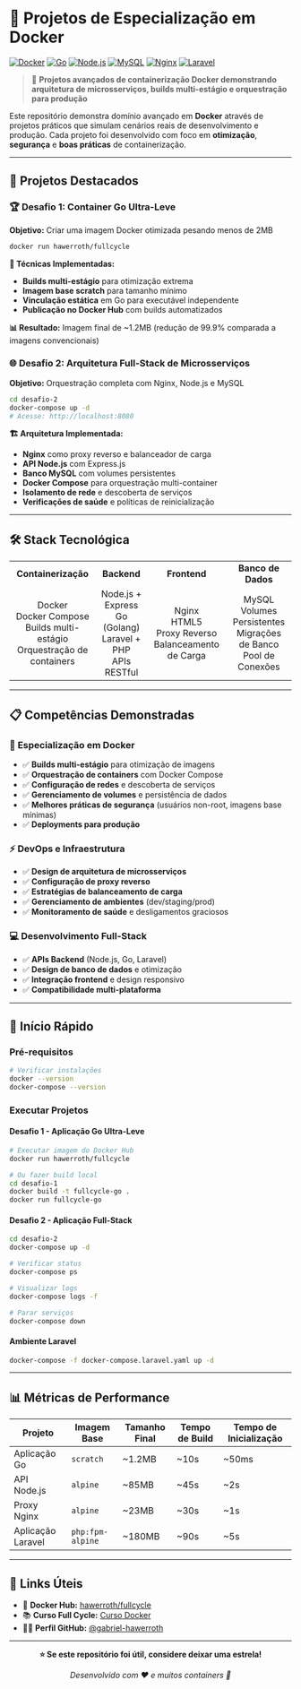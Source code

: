 # 🐳 Projetos de Especialização em Docker

[![Docker](https://img.shields.io/badge/Docker-2496ED?style=for-the-badge&logo=docker&logoColor=white)](https://www.docker.com/)
[![Go](https://img.shields.io/badge/Go-00ADD8?style=for-the-badge&logo=go&logoColor=white)](https://golang.org/)
[![Node.js](https://img.shields.io/badge/Node.js-43853D?style=for-the-badge&logo=node.js&logoColor=white)](https://nodejs.org/)
[![MySQL](https://img.shields.io/badge/MySQL-4479A1?style=for-the-badge&logo=mysql&logoColor=white)](https://www.mysql.com/)
[![Nginx](https://img.shields.io/badge/Nginx-009639?style=for-the-badge&logo=nginx&logoColor=white)](https://nginx.org/)
[![Laravel](https://img.shields.io/badge/Laravel-FF2D20?style=for-the-badge&logo=laravel&logoColor=white)](https://laravel.com/)

> 🎯 **Projetos avançados de containerização Docker demonstrando arquitetura de microsserviços, builds multi-estágio e orquestração para produção**

Este repositório demonstra domínio avançado em **Docker** através de projetos práticos que simulam cenários reais de desenvolvimento e produção. Cada projeto foi desenvolvido com foco em **otimização**, **segurança** e **boas práticas** de containerização.

---

## 🚀 Projetos Destacados

### 🏆 Desafio 1: Container Go Ultra-Leve
**Objetivo:** Criar uma imagem Docker otimizada pesando menos de 2MB

```bash
docker run hawerroth/fullcycle
```

**🔧 Técnicas Implementadas:**
- **Builds multi-estágio** para otimização extrema
- **Imagem base scratch** para tamanho mínimo
- **Vinculação estática** em Go para executável independente
- **Publicação no Docker Hub** com builds automatizados

**📊 Resultado:** Imagem final de ~1.2MB (redução de 99.9% comparada a imagens convencionais)

### 🌐 Desafio 2: Arquitetura Full-Stack de Microsserviços
**Objetivo:** Orquestração completa com Nginx, Node.js e MySQL

```bash
cd desafio-2
docker-compose up -d
# Acesse: http://localhost:8080
```

**🏗️ Arquitetura Implementada:**
- **Nginx** como proxy reverso e balanceador de carga
- **API Node.js** com Express.js
- **Banco MySQL** com volumes persistentes
- **Docker Compose** para orquestração multi-container
- **Isolamento de rede** e descoberta de serviços
- **Verificações de saúde** e políticas de reinicialização

---

## 🛠️ Stack Tecnológica

<table>
<tr>
<td align="center"><strong>Containerização</strong></td>
<td align="center"><strong>Backend</strong></td>
<td align="center"><strong>Frontend</strong></td>
<td align="center"><strong>Banco de Dados</strong></td>
</tr>
<tr>
<td align="center">
  Docker<br>
  Docker Compose<br>
  Builds multi-estágio<br>
  Orquestração de containers
</td>
<td align="center">
  Node.js + Express<br>
  Go (Golang)<br>
  Laravel + PHP<br>
  APIs RESTful
</td>
<td align="center">
  Nginx<br>
  HTML5<br>
  Proxy Reverso<br>
  Balanceamento de Carga
</td>
<td align="center">
  MySQL<br>
  Volumes Persistentes<br>
  Migrações de Banco<br>
  Pool de Conexões
</td>
</tr>
</table>

---

## 📋 Competências Demonstradas

### 🐳 **Especialização em Docker**
- ✅ **Builds multi-estágio** para otimização de imagens
- ✅ **Orquestração de containers** com Docker Compose
- ✅ **Configuração de redes** e descoberta de serviços
- ✅ **Gerenciamento de volumes** e persistência de dados
- ✅ **Melhores práticas de segurança** (usuários non-root, imagens base mínimas)
- ✅ **Deployments para produção**

### ⚡ **DevOps e Infraestrutura**
- ✅ **Design de arquitetura de microsserviços**
- ✅ **Configuração de proxy reverso**
- ✅ **Estratégias de balanceamento de carga**
- ✅ **Gerenciamento de ambientes** (dev/staging/prod)
- ✅ **Monitoramento de saúde** e desligamentos graciosos

### 💻 **Desenvolvimento Full-Stack**
- ✅ **APIs Backend** (Node.js, Go, Laravel)
- ✅ **Design de banco de dados** e otimização
- ✅ **Integração frontend** e design responsivo
- ✅ **Compatibilidade multi-plataforma**

---

## 🚀 Início Rápido

### Pré-requisitos
```bash
# Verificar instalações
docker --version
docker-compose --version
```

### Executar Projetos

#### Desafio 1 - Aplicação Go Ultra-Leve
```bash
# Executar imagem do Docker Hub
docker run hawerroth/fullcycle

# Ou fazer build local
cd desafio-1
docker build -t fullcycle-go .
docker run fullcycle-go
```

#### Desafio 2 - Aplicação Full-Stack
```bash
cd desafio-2
docker-compose up -d

# Verificar status
docker-compose ps

# Visualizar logs
docker-compose logs -f

# Parar serviços
docker-compose down
```

#### Ambiente Laravel
```bash
docker-compose -f docker-compose.laravel.yaml up -d
```

---

## 📊 Métricas de Performance

| Projeto | Imagem Base | Tamanho Final | Tempo de Build | Tempo de Inicialização |
|---------|-------------|---------------|----------------|----------------------|
| Aplicação Go | `scratch` | ~1.2MB | ~10s | ~50ms |
| API Node.js | `alpine` | ~85MB | ~45s | ~2s |
| Proxy Nginx | `alpine` | ~23MB | ~30s | ~1s |
| Aplicação Laravel | `php:fpm-alpine` | ~180MB | ~90s | ~5s |

---

## 🔗 Links Úteis

- 🐳 **Docker Hub:** [hawerroth/fullcycle](https://hub.docker.com/r/hawerroth/fullcycle)
- 📚 **Curso Full Cycle:** [Curso Docker](https://fullcycle.com.br)
- 👨‍💻 **Perfil GitHub:** [@gabriel-hawerroth](https://github.com/gabriel-hawerroth)

---

<div align="center">

**⭐ Se este repositório foi útil, considere deixar uma estrela!**

*Desenvolvido com ❤️ e muitos containers 🐳*

</div>

